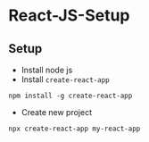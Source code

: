 # React-JS-Setup
## Setup
- Install node js
- Install `create-react-app`
```
npm install -g create-react-app
```
- Create new project
```
npx create-react-app my-react-app
```
